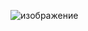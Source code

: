 ![изображение](https://github.com/Lexaky/octagoneLab1/assets/28297776/2f662507-e09f-43f0-81af-c792157a4c9d)
